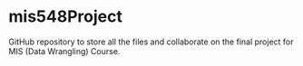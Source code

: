 # mis548Project
GitHub repository to store all the files and collaborate on the final project for MIS (Data Wrangling) Course.
